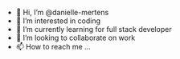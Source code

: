 - 👋 Hi, I’m @danielle-mertens
- 👀 I’m interested in coding
- 🌱 I’m currently learning for full stack developer
- 💞️ I’m looking to collaborate on work
- 📫 How to reach me ... 

<!---
danielle-mertens/danielle-mertens is a ✨ special ✨ repository because its `README.md` (this file) appears on your GitHub profile.
You can click the Preview link to take a look at your changes.
--->
